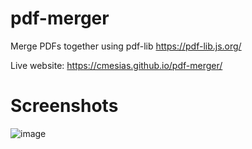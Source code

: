 # pdf-merger
 Merge PDFs together using pdf-lib https://pdf-lib.js.org/

 Live website: https://cmesias.github.io/pdf-merger/

# Screenshots
![image](https://github.com/user-attachments/assets/4adc72b5-d91c-474a-aca8-86be23d766f6)


